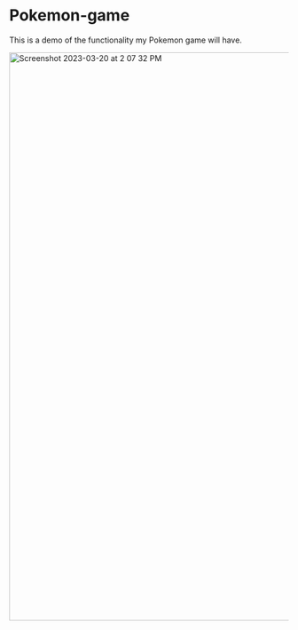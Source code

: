 # Pokemon-game
This is a demo of the functionality my Pokemon game will have. 

<img width="1026" alt="Screenshot 2023-03-20 at 2 07 32 PM" src="https://user-images.githubusercontent.com/90113324/226435564-4842ee46-ed7f-4573-b8d3-c6fabd137565.png">

